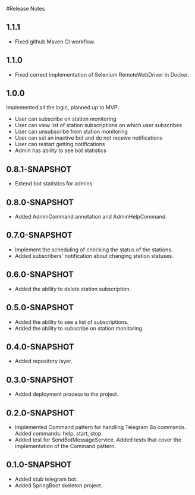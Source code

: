 #Release Notes
## 1.1.1
* Fixed github Maven CI workflow.

## 1.1.0
* Fixed correct implementation of Selenium RemoteWebDriver in Docker.

## 1.0.0
Implemented all the logic, planned up to MVP:
*   User can subscribe on station monitoring
*   User can view list of station subscriptions on which user subscribes
*   User can unsubscribe from station monitoring
*   User can set an inactive bot and do not receive notifications
*   User can restart getting notifications
*   Admin has ability to see bot statistics

## 0.8.1-SNAPSHOT
*   Extend bot statistics for admins.

## 0.8.0-SNAPSHOT
*   Added AdminCommand annotation and AdminHelpCommand.

## 0.7.0-SNAPSHOT
*   Implement the scheduling of checking the status of the stations.
*   Added subscribers' notification about changing station statuses.

## 0.6.0-SNAPSHOT
*   Added the ability to delete station subscription.

## 0.5.0-SNAPSHOT
*   Added the ability to see a list of subscriptions.
*   Added the ability to subscribe on station monitoring.

## 0.4.0-SNAPSHOT
*   Added repository layer.

## 0.3.0-SNAPSHOT
*   Added deployment process to the project.

## 0.2.0-SNAPSHOT
*   Implemented Command pattern for handling Telegram Bo commands. Added commands: help, start, stop.
*   Added test for SendBotMessageService. Added tests that cover the implementation of the Command pattern.

## 0.1.0-SNAPSHOT
*   Added stub telegram bot.
*   Added SpringBoot skeleton project.
